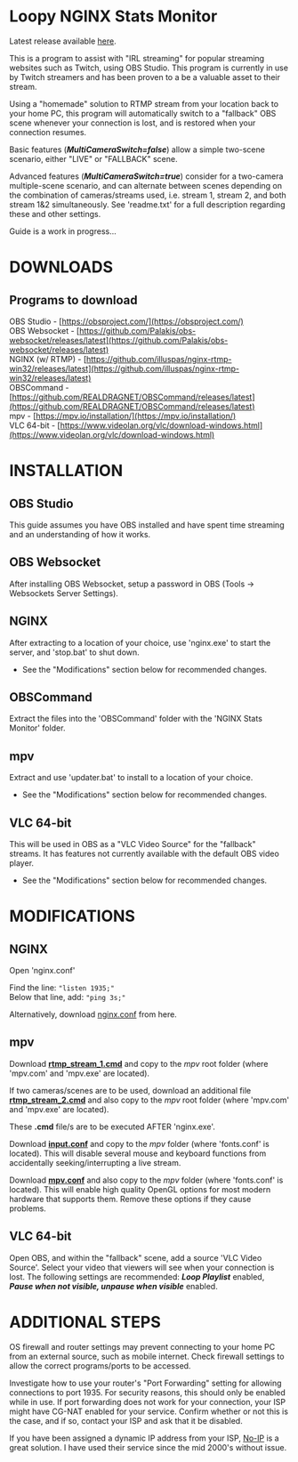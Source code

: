 # Loopy NGINX Stats Monitor
  
Latest release available [here](https://github.com/loopy750/NGINX-Stats-Monitor/releases/latest).

This is a program to assist with "IRL streaming" for popular streaming websites such as Twitch, using OBS Studio. This program is currently in use by Twitch streamers and has been proven to a be a valuable asset to their stream.

Using a "homemade" solution to RTMP stream from your location back to your home PC, this program will automatically switch to a "fallback" OBS scene whenever your connection is lost, and is restored when your connection resumes.

Basic features (**_MultiCameraSwitch=false_**) allow a simple two-scene scenario, either "LIVE" or "FALLBACK" scene.

Advanced features (**_MultiCameraSwitch=true_**) consider for a two-camera multiple-scene scenario, and can alternate between scenes depending on the combination of cameras/streams used, i.e. stream 1, stream 2, and both stream 1&2 simultaneously. See 'readme.txt' for a full description regarding these and other settings.
  
  
  
Guide is a work in progress...
  
  
DOWNLOADS
=========

Programs to download
--------------------
OBS Studio - [https://obsproject.com/](https://obsproject.com/)  
OBS Websocket - [https://github.com/Palakis/obs-websocket/releases/latest](https://github.com/Palakis/obs-websocket/releases/latest)  
NGINX (w/ RTMP) - [https://github.com/illuspas/nginx-rtmp-win32/releases/latest](https://github.com/illuspas/nginx-rtmp-win32/releases/latest)  
OBSCommand - [https://github.com/REALDRAGNET/OBSCommand/releases/latest](https://github.com/REALDRAGNET/OBSCommand/releases/latest)  
mpv - [https://mpv.io/installation/](https://mpv.io/installation/)  
VLC 64-bit - [https://www.videolan.org/vlc/download-windows.html](https://www.videolan.org/vlc/download-windows.html)


INSTALLATION
============

OBS Studio
----------
This guide assumes you have OBS installed and have spent time streaming and an understanding of how it works.

OBS Websocket
-------------
After installing OBS Websocket, setup a password in OBS (Tools -> Websockets Server Settings).

NGINX
-----
After extracting to a location of your choice, use 'nginx.exe' to start the server, and 'stop.bat' to shut down.

* See the "Modifications" section below for recommended changes.

OBSCommand
----------
Extract the files into the 'OBSCommand' folder with the 'NGINX Stats Monitor' folder.

mpv
---
Extract and use 'updater.bat' to install to a location of your choice.

* See the "Modifications" section below for recommended changes.

VLC 64-bit
----------
This will be used in OBS as a "VLC Video Source" for the "fallback" streams. It has features not currently available with the default OBS video player.

* See the "Modifications" section below for recommended changes.


MODIFICATIONS
=============

NGINX
------
Open 'nginx.conf'

Find the line: `"listen 1935;"`  
Below that line, add: `"ping 3s;"`

Alternatively, download [nginx.conf](https://raw.githubusercontent.com/loopy750/NGINX-Stats-Monitor/master/modifications/nginx.conf) from here.

mpv
---
Download [**rtmp_stream_1.cmd**](https://raw.githubusercontent.com/loopy750/NGINX-Stats-Monitor/master/modifications/rtmp_stream_1.cmd) and copy to the _mpv_ root folder (where 'mpv.com' and 'mpv.exe' are located).

If two cameras/scenes are to be used, download an additional file [**rtmp_stream_2.cmd**](https://raw.githubusercontent.com/loopy750/NGINX-Stats-Monitor/master/modifications/rtmp_stream_2.cmd) and also copy to the _mpv_ root folder (where 'mpv.com' and 'mpv.exe' are located).

These **.cmd** file/s are to be executed AFTER 'nginx.exe'.

Download [**input.conf**](https://raw.githubusercontent.com/loopy750/NGINX-Stats-Monitor/master/modifications/input.conf) and copy to the _mpv_ folder (where 'fonts.conf' is located). This will disable several mouse and keyboard functions from accidentally seeking/interrupting a live stream.

Download [**mpv.conf**](https://raw.githubusercontent.com/loopy750/NGINX-Stats-Monitor/master/modifications/mpv.conf) and also copy to the _mpv_ folder (where 'fonts.conf' is located). This will enable high quality OpenGL options for most modern hardware that supports them. Remove these options if they cause problems.

VLC 64-bit
----------
Open OBS, and within the "fallback" scene, add a source 'VLC Video Source'. Select your video that viewers will see when your connection is lost. The following settings are recommended: **_Loop Playlist_** enabled, **_Pause when not visible, unpause when visible_** enabled.


ADDITIONAL STEPS
================
OS firewall and router settings may prevent connecting to your home PC from an external source, such as mobile internet. Check firewall settings to allow the correct programs/ports to be accessed.

Investigate how to use your router's "Port Forwarding" setting for allowing connections to port 1935. For security reasons, this should only be enabled while in use. If port forwarding does not work for your connection, your ISP might have CG-NAT enabled for your service. Confirm whether or not this is the case, and if so, contact your ISP and ask that it be disabled.

If you have been assigned a dynamic IP address from your ISP, [No-IP](https://www.noip.com/) is a great solution. I have used their service since the mid 2000's without issue.
